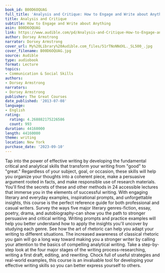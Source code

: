 ```yaml
---
book_id: B00D6OQUAG
full_title: 'Analysis and Critique: How to Engage and Write about Anything'
title: Analysis and Critique
subtitle: How to Engage and Write about Anything
asin: B00D6OQUAG
link: https://www.audible.com/pd/Analysis-and-Critique-How-to-Engage-and-Write-about-Anything-Audiobook/B00D6OQUAG
author: Dorsey Armstrong
narrator: Dorsey Armstrong
cover_url: My%20Library%20Audible.com_files/51rTNoNNdXL._SL500_.jpg
cover_filename: B00D6OQUAG.jpg
source: Audible
type: audiobook
format: Lecture
topics:
- Communication & Social Skills
authors:
- Dorsey Armstrong
narrators:
- Dorsey Armstrong
publisher: The Great Courses
date_published: '2013-07-08'
language:
- English
rating:
  rating: 4.268882175226586
  count: 993
duration: 44160000
length: 44160000
theme: writing
location: New York
purchase_date: '2023-09-10'
---
```

Tap into the power of effective writing by developing the fundamental critical and analytical skills that transform your writing from "good" to "great." Regardless of your subject, goal, or occasion, these skills will help you organize your thoughts into a coherent piece, make a persuasive argument rooted in facts, and make responsible use of research materials.
You'll find the secrets of these and other methods in 24 accessible lectures that immerse you in the elements of successful writing. With engaging literary and everyday examples, inspirational prompts, and unforgettable insights, this course is the perfect reference guide for both professional and casual writers.
Survey the ways five major literary genres-fiction, essay, poetry, drama, and autobiography-can show you the path to stronger persuasive and critical writing. Writing prompts and practice examples will help you better understand how to apply the insights you'll uncover by studying each genre. See how the art of rhetoric can help you adapt your writing to different situations. The increased awareness of classical rhetoric you gain will go a long way toward making you a stronger writer by calling your attention to the basics of compelling analytical writing. Take a step-by-step look at the four major stages of the writing process-researching, writing a first draft, editing, and rewriting.
Chock full of useful strategies and real-world examples, this course is an invaluable tool for developing your effective writing skills so you can better express yourself to others.

